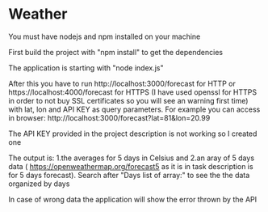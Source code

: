 # Weather
You must have nodejs and npm installed on your machine

First build the project with "npm install" to get the dependencies

The application is starting with "node index.js"

After this you have to run http://localhost:3000/forecast for HTTP or https://localhost:4000/forecast for HTTPS (I have used openssl for HTTPS in order to not buy SSL certificates so you will see an warning first time) with lat, lon and API KEY as query parameters.
For example you can access in browser: http://localhost:3000/forecast?lat=81&lon=20.99

The API KEY provided in the project description is not working so I created one

The output is:
1.the averages for 5 days in Celsius and 
2.an aray of 5 days data ( https://openweathermap.org/forecast5 as it is in task description is for 5 days forecast). Search after "Days list of array:" to see the the data organized by days

In case of wrong data the application will show the error thrown by the API
